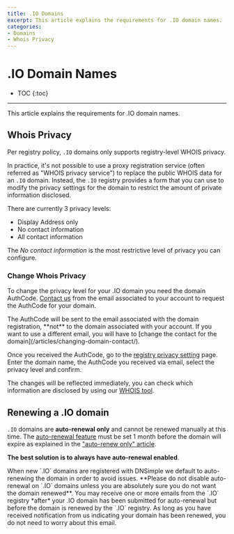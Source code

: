 ```yaml
---
title: .IO Domains
excerpt: This article explains the requirements for .IO domain names.
categories:
- Domains
- Whois Privacy
---
```


# .IO Domain Names

* TOC
{:toc}

---

This article explains the requirements for .IO domain names.

## Whois Privacy

Per registry policy, `.IO` domains only supports registry-level WHOIS privacy.

In practice, it's not possible to use a proxy registration service (often referred as "WHOIS privacy service") to replace the public WHOIS data for an `.IO` domain. Instead, the `.IO` registry provides a form that you can use to modify the privacy settings for the domain to restrict the amount of private information disclosed.

There are currently 3 privacy levels:

- Display Address only
- No contact information
- All contact information

The _No contact information_ is the most restrictive level of privacy you can configure.

### Change Whois Privacy

To change the privacy level for your .IO domain you need the domain AuthCode. [Contact us](https://dnsimple.com/contact) from the email associated to your account to request the AuthCode for your domain.

<note>
The AuthCode will be sent to the email associated with the domain registration, **not** to the domain associated with your account. If you want to use a different email, you will have to [change the contact for the domain](/articles/changing-domain-contact/).
</note>

Once you received the AuthCode, go to the [registry privacy setting](https://www.nic.io/privacy.xzx) page. Enter the domain name, the AuthCode you received via email, select the privacy level and confirm.

The changes will be reflected immediately, you can check which information are disclosed by using our [WHOIS tool](https://dnsimple.com/whois).


## Renewing a .IO domain

`.IO` domains are **auto-renewal only** and cannot be renewed manually at this time. The [auto-renewal feature](/articles/domain-auto-renewal) must be set 1 month before the domain will expire as explained in the ["auto-renew only" article](/articles/auto-renew-only-domains).

**The best solution is to always have auto-renewal enabled**.

<warning>
When new `.IO` domains are registered with DNSimple we default to auto-renewing the domain in order to avoid issues. **Please do not disable auto-renewal on `.IO` domains unless you are absolutely sure you do not want the domain renewed**.
</warning>

<note>
You may receive one or more emails from the `.IO` registry *after* your .IO domain has been submitted for auto-renewal but before the domain is renewed by the `.IO` registry. As long as you have received notification from us indicating your domain has been renewed, you do not need to worry about this email.
</note>
